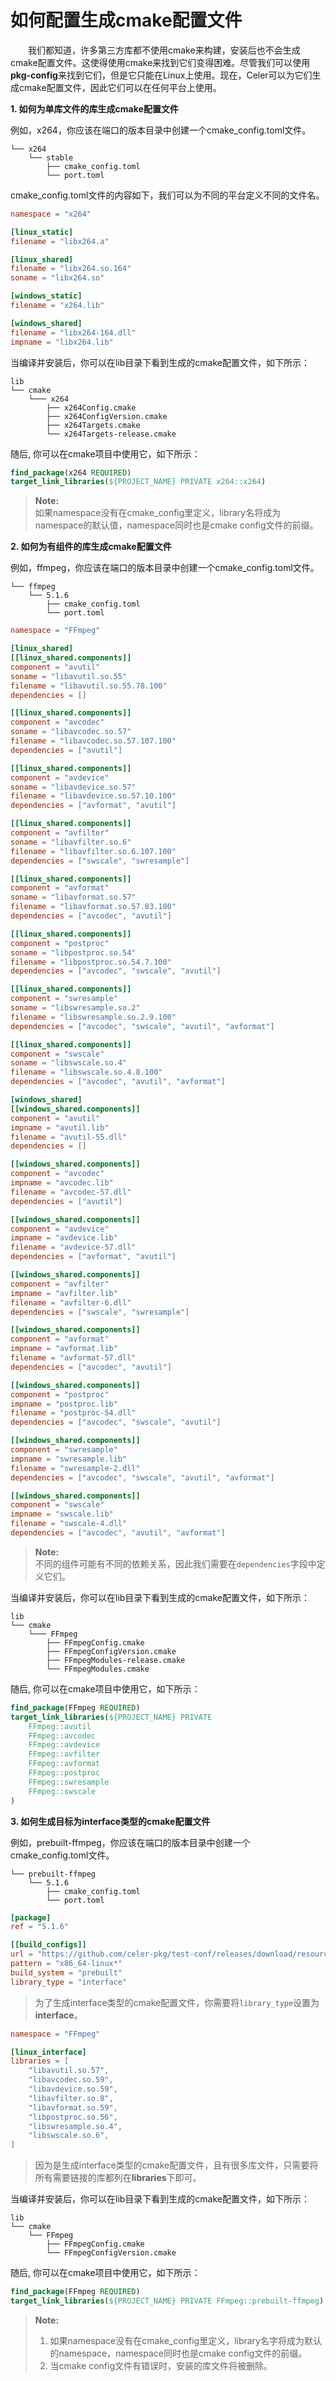 # 如何配置生成cmake配置文件

&emsp;&emsp;我们都知道，许多第三方库都不使用cmake来构建，安装后也不会生成cmake配置文件。这使得使用cmake来找到它们变得困难。尽管我们可以使用**pkg-config**来找到它们，但是它只能在Linux上使用。现在，Celer可以为它们生成cmake配置文件，因此它们可以在任何平台上使用。

**1. 如何为单库文件的库生成cmake配置文件**

例如，x264，你应该在端口的版本目录中创建一个cmake_config.toml文件。

```
└── x264
    └── stable  
        ├── cmake_config.toml
        └── port.toml
```

cmake_config.toml文件的内容如下，我们可以为不同的平台定义不同的文件名。

```toml
namespace = "x264"

[linux_static]
filename = "libx264.a"

[linux_shared]
filename = "libx264.so.164"
soname = "libx264.so"

[windows_static]
filename = "x264.lib"

[windows_shared]
filename = "libx264-164.dll"
impname = "libx264.lib"

```

当编译并安装后，你可以在lib目录下看到生成的cmake配置文件，如下所示：

```
lib
└── cmake
    └─── x264
        ├── x264Config.cmake
        ├── x264ConfigVersion.cmake
        ├── x264Targets.cmake
        └── x264Targets-release.cmake
```

随后, 你可以在cmake项目中使用它，如下所示：

```cmake
find_package(x264 REQUIRED)
target_link_libraries(${PROJECT_NAME} PRIVATE x264::x264)
```

> **Note:**  
> 如果namespace没有在cmake_config里定义，library名将成为namespace的默认值，namespace同时也是cmake config文件的前缀。

**2. 如何为有组件的库生成cmake配置文件**

例如，ffmpeg，你应该在端口的版本目录中创建一个cmake_config.toml文件。

```
└── ffmpeg
    └── 5.1.6
        ├── cmake_config.toml
        └── port.toml
```

```toml
namespace = "FFmpeg"

[linux_shared]
[[linux_shared.components]]
component = "avutil"
soname = "libavutil.so.55"
filename = "libavutil.so.55.78.100"
dependencies = []

[[linux_shared.components]]
component = "avcodec"
soname = "libavcodec.so.57"
filename = "libavcodec.so.57.107.100"
dependencies = ["avutil"]

[[linux_shared.components]]
component = "avdevice"
soname = "libavdevice.so.57"
filename = "libavdevice.so.57.10.100"
dependencies = ["avformat", "avutil"]

[[linux_shared.components]]
component = "avfilter"
soname = "libavfilter.so.6"
filename = "libavfilter.so.6.107.100"
dependencies = ["swscale", "swresample"]

[[linux_shared.components]]
component = "avformat"
soname = "libavformat.so.57"
filename = "libavformat.so.57.83.100"
dependencies = ["avcodec", "avutil"]

[[linux_shared.components]]
component = "postproc"
soname = "libpostproc.so.54"
filename = "libpostproc.so.54.7.100"
dependencies = ["avcodec", "swscale", "avutil"]

[[linux_shared.components]]
component = "swresample"
soname = "libswresample.so.2"
filename = "libswresample.so.2.9.100"
dependencies = ["avcodec", "swscale", "avutil", "avformat"]

[[linux_shared.components]]
component = "swscale"
soname = "libswscale.so.4"
filename = "libswscale.so.4.8.100"
dependencies = ["avcodec", "avutil", "avformat"]

[windows_shared]
[[windows_shared.components]]
component = "avutil"
impname = "avutil.lib"
filename = "avutil-55.dll"
dependencies = []

[[windows_shared.components]]
component = "avcodec"
impname = "avcodec.lib"
filename = "avcodec-57.dll"
dependencies = ["avutil"]

[[windows_shared.components]]
component = "avdevice"
impname = "avdevice.lib"
filename = "avdevice-57.dll"
dependencies = ["avformat", "avutil"]

[[windows_shared.components]]
component = "avfilter"
impname = "avfilter.lib"
filename = "avfilter-6.dll"
dependencies = ["swscale", "swresample"]

[[windows_shared.components]]
component = "avformat"
impname = "avformat.lib"
filename = "avformat-57.dll"
dependencies = ["avcodec", "avutil"]

[[windows_shared.components]]
component = "postproc"
impname = "postproc.lib"
filename = "postproc-54.dll"
dependencies = ["avcodec", "swscale", "avutil"]

[[windows_shared.components]]
component = "swresample"
impname = "swresample.lib"
filename = "swresample-2.dll"
dependencies = ["avcodec", "swscale", "avutil", "avformat"]

[[windows_shared.components]]
component = "swscale"
impname = "swscale.lib"
filename = "swscale-4.dll"
dependencies = ["avcodec", "avutil", "avformat"]
```

> **Note:**  
> 不同的组件可能有不同的依赖关系，因此我们需要在`dependencies`字段中定义它们。

当编译并安装后，你可以在lib目录下看到生成的cmake配置文件，如下所示：

```
lib
└── cmake
    └─── FFmpeg
        ├── FFmpegConfig.cmake
        ├── FFmpegConfigVersion.cmake
        ├── FFmpegModules-release.cmake
        └── FFmpegModules.cmake
```
随后, 你可以在cmake项目中使用它，如下所示：

```cmake
find_package(FFmpeg REQUIRED)
target_link_libraries(${PROJECT_NAME} PRIVATE
    FFmpeg::avutil
    FFmpeg::avcodec
    FFmpeg::avdevice
    FFmpeg::avfilter
    FFmpeg::avformat
    FFmpeg::postproc
    FFmpeg::swresample
    FFmpeg::swscale
)
```

**3. 如何生成目标为interface类型的cmake配置文件**

例如，prebuilt-ffmpeg，你应该在端口的版本目录中创建一个cmake_config.toml文件。

```
└── prebuilt-ffmpeg
    └── 5.1.6
        ├── cmake_config.toml
        └── port.toml
```

```toml
[package]
ref = "5.1.6"

[[build_configs]]
url = "https://github.com/celer-pkg/test-conf/releases/download/resource/prebuilt-ffmpeg@5.1.6@x86_64-linux.tar.gz"
pattern = "x86_64-linux*"
build_system = "prebuilt"
library_type = "interface"
```
> 为了生成interface类型的cmake配置文件，你需要将`library_type`设置为**interface**。

```toml
namespace = "FFmpeg"

[linux_interface]
libraries = [
    "libavutil.so.57",
    "libavcodec.so.59",
    "libavdevice.so.59",
    "libavfilter.so.8",
    "libavformat.so.59",
    "libpostproc.so.56",
    "libswresample.so.4",
    "libswscale.so.6",
]
```

> 因为是生成interface类型的cmake配置文件，且有很多库文件，只需要将所有需要链接的库都列在**libraries**下即可。

当编译并安装后，你可以在lib目录下看到生成的cmake配置文件，如下所示：

```
lib
└── cmake
    └── FFmpeg
        ├── FFmpegConfig.cmake
        └── FFmpegConfigVersion.cmake
```

随后, 你可以在cmake项目中使用它，如下所示：

```cmake
find_package(FFmpeg REQUIRED)
target_link_libraries(${PROJECT_NAME} PRIVATE FFmpeg::prebuilt-ffmpeg)
```

> **Note:**  
> 1. 如果namespace没有在cmake_config里定义，library名字将成为默认的namespace，namespace同时也是cmake config文件的前缀。  
> 2. 当cmake config文件有错误时，安装的库文件将被删除。
